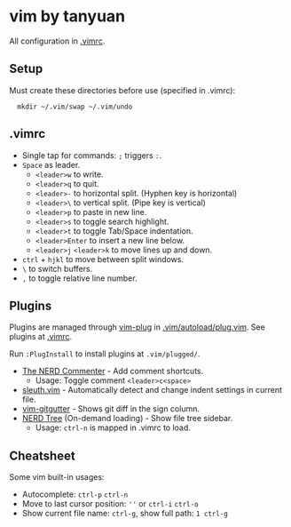 vim by tanyuan
=====

All configuration in [.vimrc](.vimrc).

Setup
-----
Must create these directories before use (specified in .vimrc):

      mkdir ~/.vim/swap ~/.vim/undo

.vimrc
-----

* Single tap for commands: `;` triggers `:`.
* `Space` as leader.
  * `<leader>w` to write.
  * `<leader>q` to quit.
  * `<leader>-` to horizontal split. (Hyphen key is horizontal)
  * `<leader>\` to vertical split. (Pipe key is vertical)
  * `<leader>p` to paste in new line.
  * `<leader>s` to toggle search highlight.
  * `<leader>t` to toggle Tab/Space indentation.
  * `<leader>Enter` to insert a new line below.
  * `<leader>j` `<leader>k` to move lines up and down.
* `ctrl` + `hjkl` to move between split windows.
* `\` to switch buffers.
* `,` to toggle relative line number.

Plugins
-----
Plugins are managed through [vim-plug](https://github.com/junegunn/vim-plug) in [.vim/autoload/plug.vim](.vim/autoload/plug.vim). See plugins at [.vimrc](.vimrc).

Run `:PlugInstall` to install plugins at `.vim/plugged/`.

* [The NERD Commenter](https://github.com/scrooloose/nerdcommenter) - Add comment shortcuts.
  * Usage: Toggle comment `<leader>c<space>`
* [sleuth.vim](https://github.com/tpope/vim-sleuth) - Automatically detect and change indent settings in current file.
* [vim-gitgutter](https://github.com/airblade/vim-gitgutter) - Shows git diff in the sign column.
* [NERD Tree](https://github.com/airblade/scrooloose/nerdtree) (On-demand loading) - Show file tree sidebar.
  * Usage: `ctrl-n` is mapped in .vimrc to load.

Cheatsheet
-----
Some vim built-in usages:

* Autocomplete: `ctrl-p` `ctrl-n`
* Move to last cursor position: `''` or `ctrl-i` `ctrl-o`
* Show current file name: `ctrl-g`, show full path: `1 ctrl-g`
